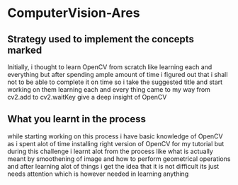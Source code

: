 # ComputerVision-Ares

## Strategy used to implement the concepts marked
Initially, i thought to learn OpenCV from scratch like learning each and everything but after spending ample amount of time i figured out that i shall not to be able to complete it on time so i take the suggested title and start working on them learning each and every thing came to my way from cv2.add to cv2.waitKey give a deep insight of OpenCV 

## What you learnt in the process
while starting working on this process i have basic knowledge of OpenCV as i spent alot of time installing right version of OpenCV for my tutorial but during this challenge i learnt alot from the process like what is actually meant by smoothening of image and how to perform geometrical operations and after learning alot of things i get the idea that it is not difficult its just needs attention which is however needed in learning anything  
